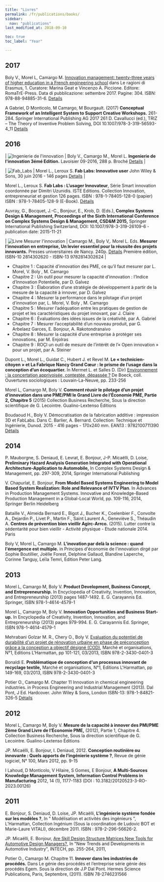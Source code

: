 ```yaml
---
title: "Livres"
permalink: /fr/publications/books/
sidebar:
  nav: "publications"
last_modified_at: 2018-09-10

toc: true
toc_label: "Year"

---
```


## 2017

Boly V., Morel L, Camargo M. [Innovation management: twenty-three years of higher education in a French engineering school](http://romatrepress.uniroma3.it/ojs/index.php/erasmus01/article/view/1340) dans Le ragioni di Erasmus, 1. Curatore: Marina Geat e Vincenzo A. Piccione. Editore: RomaTrE-Press. Data di pubblicazione: settembre 2017. Pagine: 304. ISBN: 978-88-94885-31-6. [Details](http://romatrepress.uniroma3.it/ojs/index.php/erasmus01)

A Gabriel, D Monticolo, M Camargo, M Bourgault. (2017) **Conceptual Framework of an Intelligent System to Support Creative Workshops.** 261-284. Springer International Publishing AG 2017 261 D. Cavallucci (ed.), TRIZ – The Theory of Inventive Problem Solving, DOI 10.1007/978-3-319-56593-4_11 [Details](https://link.springer.com/chapter/10.1007/978-3-319-56593-4_11)

## 2016
 
| ![Ingenierie de l'innovation](https://images.lavoisier.net/couvertures/1316908938.jpg "Ingenierie de l'innovation") |   Boly V., Camargo M., Morel L. **Ingenierie de l'innovation 3émé Edition.** Lavoisier 09-2016, 288 p. Broché [Details](http://www.lavoisier.fr/livre/economie/ingenierie-de-l-innovation-et-projets-innovants-3e-ed/boly/descriptif-9782746247475) |

| ![Fab_Labs](https://media.wiley.com/product_data/coverImage300/29/18482187/1848218729.jpg "Fab_Labs") |   Morel L., Leroux S. **Fab Labs: Innovative user** John Wiley & Sons, 30 juin 2016 - 146 pages [Details](http://eu.wiley.com/WileyCDA/WileyTitle/productCd-1848218729.html) |

Morel L., Leroux S. **Fab Labs : L’usager Innovateur**, Série Smart innovation coordonnée par Dimitri Uzunidis. ISTE Editions. Collection Innovation, entrepreneuriat et gestion 126 pages. ISBN : 978-1-78405-128-0 (papier) ISBN : 978-1-78405-128-9 (E-Book). [Détails](http://iste-editions.fr/collections/nouveautes/products/fab-labs) 

Auvray, G., Bocquet, J.-C., Bonjour, E., Krob, D. (Eds.), **Complex Systems Design & Management, Proceedings of the Sixth International Conference on Complex Systems Design & Management, CSD&M 2015,** Springer International Publishing Switzerland, DOI: 10.1007/978-3-319-26109-6 - publication date: 2015-11-21

| ![Livre Mesurer l'innovation](http://www.lcdpu.fr/Resources/titles/27000100166710/Images/27000100166710L.jpg)  | Camargo M., Boly V,. Morel L. Eds. **Mesurer l’innovation en entreprise, Un levier essentiel pour la réussite des projets innovants.** Presses universitaires de Nancy. 240p. [Détails](http://www.lcdpu.fr/livre/?GCOI=27000100166710) Première édition, ISBN-10 2814302620 - ISBN-13 9782814302624 |

* Chapitre 1 : Capacité d’innovation des PME, ce qu’il faut mesurer par L. Morel, V. Boly , M. Camargo
* Chapitre 2 : Un outil pour mesurer la capacité d’innovation : l’Indice d’Innovation Potentielle, par D. Galvez
* Chapitre 3 : Élaboration d’une stratégie de développement à partir de la mesure de la capacité à innover, par D. Galvez
* Chapitre 4 : Mesurer la performance dans le pilotage d’un projet d’innovation par, L. Morel, V. Boly , M. Camargo
* Chapitre 5 : Mesurer l’adéquation entre les pratiques de gestion de projet et les caractéristiques du projet innovant, par J. Claire
* Chapitre 6 : Évaluations des idées issues de la créativité, par A. Gabriel
* Chapitre 7 : Mesurer l’acceptabilité d’un nouveau produit, par G. Arbelaez Garces, E. Bonjour, A. Rakotondranaivo
* Chapitre 8 : Mesurer la capacité d’une entreprise à protéger ses innovations, par M. Enjolras
* Chapitre 9 : ROÇI un outil de mesure de l’intérêt de l’« Open innovation » pour un projet, par A. Steiner  

Dupont L., Morel L., Guidat C., Hubert J. et Revel M. **Le « technicien-citoyen » et La Fabrique Nancy Grand Cœur : le prisme de l’usage dans la conception d’un écoquartier.** In Mermet L. et Salles D. (Dir) [Environnement : la concertation apprivoisée, contestée, dépassée ?](http://www.deboecksuperieur.com/ouvrage/9782804191085-environnement-la-concertation-apprivoisee-contestee-depassee) De Boeck, coll. Ouvertures sociologiques : Louvain-La-Neuve, pp. 233-256

Morel L, Camargo M, Boly V. **Comment réusir le pilotage d’un projet d’innovation dans une PME/PMI le Grand Livre de l’Économie PME, Partie 2, Chapitre 5** (2015) Collection Business Recherche, Sous la direction scientifique de G. Lecointre. Gualino-Lextenso Éditions

Boudaoud H., Boly V. Démocratisation de la fabrication additive : impression 3D et FabLabs. Dans C. Barlier, A. Bernard. Collection: Technique et Ingénierie, Dunod. 2015 - 416 pages - 170x240 mm. EAN13 : 9782100711390 [Détails](http://www.dunod.com/sciences-techniques/sciences-techniques-industrielles/genie-mecanique/fabrication-additive)

## 2014 

P. Mauborgne, S. Deniaud, E. Levrat, E. Bonjour, J-P. Micaëlli, D. Loise, **Preliminary Hazard Analysis Generation Integrated with Operational Architecture-Application to Automobile,** In Complex Systems Design & Management, pp. 297-309, 2014, Springer International Publishing

V. Chapurlat, E. Bonjour, **From Model Based Systems Engineering to Model Based System Realization: Role and Relevance of IVTV Plan**. In Advances in Production Management Systems. Innovative and Knowledge-Based Production Management in a Global-Local World, pp. 109-116, 2014, Springer Berlin Heidelberg

Bataille V., Almeida Bernard E., Bigot J., Bucher K., Coelenbier F., Convolte A., Dejardin P., Livet P., Martin F., Saint Laurent A., Geneviève S., Théaudin A. **Centres de prévention bien vieillir Agirc-Arrco.** (2015). Lutter contre la sédentarité pour bien vieillir - Activité physique - Etude nationale 2014. Paris

Boly V, Morel L, Camargo M. **L'inovation par delà la science : quand l'émergence est multiple.** in Principes d'économie de l'innovation dirgé par Sophie Boutillier, Joëlle Forest, Delphine Gallaud, Blandine Laperche, Corinne Tanguy, Leïla Temri, Edition Peter Lang.

## 2013

Morel L, Camargo M, Boly V. **Product Development, Business Concept, and Entrepreneurship.** In Encyclopedia of Creativity, Invention, Innovation, and Entrepreneurship (2013) pages 1487-1492. E. G. Carayannis Ed. Springer, ISBN 978-1-4614-4579-1

Morel L, Camargo M, Boly V. **Innovation Opportunities and Business Start-up.** In Encyclopedia of Creativity, Invention, Innovation, and Entrepreneurship (2013) pages 979-994. E. G. Carayannis Ed. Springer, ISBN 978-1-4614-4579-1

Mehrabani Golzar M. R., Chery O., Boly V. [Evaluation du potentiel de durabilité d'un projet de rénovation urbaine en phase de préconception grâce a la conception a objectif désigné (COD)](http://www.cairn.info/resume.php?ID_ARTICLE=MAORG_017_0101), Marché et organisations, N°1, Editions L'Harmattan, pp 101-121, 03/2013, ISBN 978-2-3430-0401-3

Bonaldi E. **Problématique de conception d’un processus innovant de recyclage textile,** Marché et organisations, N°1, Editions L'Harmattan, pp 149-169, 03/2013, ISBN 978-2-3430-0401-3


Potier O., Camargo M. Chapter 11 Innovation in chemical engineering industries. in Process Engineering and Industrial Management (2013). Dal Pont, J Ed. Hardcover. John Wiley & Sons, London ISBN-13: 978-1-84821-326-5 [Détails](http://eu.wiley.com/WileyCDA/WileyTitle/productCd-1848213263.html)

## 2012

Morel L, Camargo M, Boly V. **Mesure de la capacité à innover des PMI/PME 2ème Grand Livre de l’Économie PME,** (2012), Partie 1, Chapitre 4. Collection Business Recherche, Sous la direction scientifique de G. Lecointre. Gualino-Lextenso Éditions

JP. Micaëlli, E. Bonjour, I. Deniaud, 2012. **Conception routinière ou innovante : Quels apports de l’ingénierie système ?**, Revue de génie logiciel, N° 100, Mars 2012, pp. 9-15

I Lahoud, D Monticolo, V Hilaire, S Gomes, E Bonjour, **A Multi-Sources Knowledge Management System, Information Control Problems in Manufacturing** 2012, 14 (1), 1177-1183 (DOI : 10.3182/20120523-3-RO-2023.00126)

## 2011

E. Bonjour, S. Deniaud, D. Loise, JP. Micaëlli, **L’ingénierie système fondée sur les modèles ?**, In " Modélisation et activités des ingénieurs ", L’Harmattan, Collection Ingénium (Sous la coordination de Ludovic BOT et Marie-Laure VITALI), décembre 2011. ISBN : 978-2-296-56626-2.

JP. Micaëlli, E. Bonjour, [Are Skill Design Structure Matrices New Tools for Automotive Design Managers?](www.intechopen.com/download/pdf/pdfs_id/13338), In "New Trends and Developments in Automotive Industry", INTECH, pp. 255-264, 2011, 

Potier O., Camargo M. Chapitre 11. **Innover dans les industries de procédés.** Dans Le génie des procédés et l’entreprise série génie des procédés Egem. Sous la direction de J.P Dal Pont. Hermes Science Publications, Paris, Septembre, (2011). ISBN 78-2746231566

